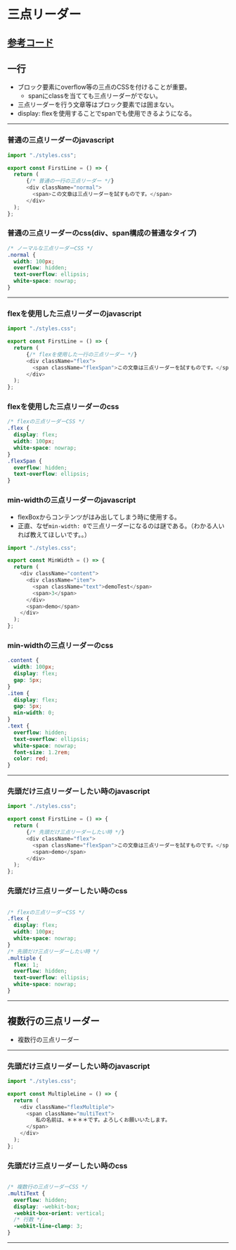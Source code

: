 # 三点リーダー

## [参考コード](https://codesandbox.io/s/eloquent-shamir-15hz2?file=/src/App.tsx)

## 一行
- ブロック要素にoverflow等の三点のCSSを付けることが重要。
  - spanにclassを当てても三点リーダーがでない。
- 三点リーダーを行う文章等はブロック要素では囲まない。
- display: flexを使用することでspanでも使用できるようになる。

---
### 普通の三点リーダーのjavascript
```javascript
import "./styles.css";

export const FirstLine = () => {
  return (
      {/* 普通の一行の三点リーダー */}
      <div className="normal">
        <span>この文章は三点リーダーを試すものです。</span>
      </div>
  );
};


```

### 普通の三点リーダーのcss(div、span構成の普通なタイプ)
``` css
/* ノーマルな三点リーダーCSS */
.normal {
  width: 100px;
  overflow: hidden;
  text-overflow: ellipsis;
  white-space: nowrap;
}
```

---

### flexを使用した三点リーダーのjavascript
```javascript
import "./styles.css";

export const FirstLine = () => {
  return (
      {/* flexを使用した一行の三点リーダー */}
      <div className="flex">
        <span className="flexSpan">この文章は三点リーダーを試すものです。</span>
      </div>
  );
};


```

###  flexを使用した三点リーダーのcss
``` css
/* flexの三点リーダーCSS */
.flex {
  display: flex;
  width: 100px;
  white-space: nowrap;
}
.flexSpan {
  overflow: hidden;
  text-overflow: ellipsis;
}

```

### min-widthの三点リーダーのjavascript
- flexBoxからコンテンツがはみ出してしまう時に使用する。
- 正直、なぜ`min-width: 0`で三点リーダーになるのは謎である。（わかる人いれば教えてほしいです。。）

```javascript
import "./styles.css";

export const MinWidth = () => {
  return (
    <div className="content">
      <div className="item">
        <span className="text">demoTest</span>
        <span>3</span>
      </div>
      <span>demo</span>
    </div>
  );
};


```

###  min-widthの三点リーダーのcss
``` css
.content {
  width: 100px;
  display: flex;
  gap: 5px;
}
.item {
  display: flex;
  gap: 5px;
  min-width: 0;
}
.text {
  overflow: hidden;
  text-overflow: ellipsis;
  white-space: nowrap;
  font-size: 1.2rem;
  color: red;
}

```

---

### 先頭だけ三点リーダーしたい時のjavascript
```javascript
import "./styles.css";

export const FirstLine = () => {
  return (
      {/* 先頭だけ三点リーダーしたい時 */}
      <div className="flex">
        <span className="flexSpan">この文章は三点リーダーを試すものです。</span>
        <span>demo</span>
      </div>
  );
};

```

### 先頭だけ三点リーダーしたい時のcss
``` css

/* flexの三点リーダーCSS */
.flex {
  display: flex;
  width: 100px;
  white-space: nowrap;
}
/* 先頭だけ三点リーダーしたい時 */
.multiple {
  flex: 1;
  overflow: hidden;
  text-overflow: ellipsis;
  white-space: nowrap;
}

```

---


## 複数行の三点リーダー

- 複数行の三点リーダー

--- 

### 先頭だけ三点リーダーしたい時のjavascript
```javascript
import "./styles.css";

export const MultipleLine = () => {
  return (
    <div className="flexMultiple">
      <span className="multiText">
         私の名前は、＊＊＊＊です。よろしくお願いいたします。
      </span>
    </div>
  );
};

```

### 先頭だけ三点リーダーしたい時のcss
``` css

/* 複数行の三点リーダーCSS */
.multiText {
  overflow: hidden;
  display: -webkit-box;
  -webkit-box-orient: vertical;
  /* 行数 */
  -webkit-line-clamp: 3;
}

```

---